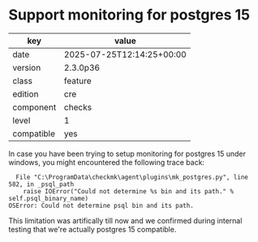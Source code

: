 [//]: # (werk v2)
# Support monitoring for postgres 15

key        | value
---------- | ---
date       | 2025-07-25T12:14:25+00:00
version    | 2.3.0p36
class      | feature
edition    | cre
component  | checks
level      | 1
compatible | yes

In case you have been trying to setup monitoring for postgres 15 under windows, you might encountered the following trace back:

```
  File "C:\ProgramData\checkmk\agent\plugins\mk_postgres.py", line 582, in _psql_path
    raise IOError("Could not determine %s bin and its path." % self.psql_binary_name)
OSError: Could not determine psql bin and its path.
```

This limitation was artifically till now and we confirmed during internal testing that we're actually postgres 15 compatible.
